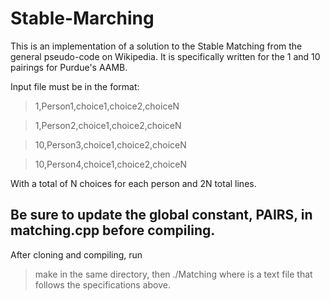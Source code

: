 # Stable-Marching
This is an implementation of a solution to the Stable Matching from the general pseudo-code on Wikipedia. It is specifically written for the 1 and 10 pairings for Purdue's AAMB. 

Input file must be in the format:

> 1,Person1,choice1,choice2,choiceN

> 1,Person2,choice1,choice2,choiceN

> 10,Person3,choice1,choice2,choiceN

> 10,Person4,choice1,choice2,choiceN


With a total of N choices for each person and 2N total lines.

Be sure to update the global constant, PAIRS, in matching.cpp before compiling.
-----------------------------------------------------------------------------------------------------------------------------------
After cloning and compiling, run
> make
in the same directory, then
> ./Matching <filename>
where <filename> is a text file that follows the specifications above.
